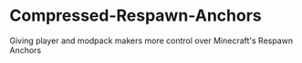 # Compressed-Respawn-Anchors
Giving player and modpack makers more control over Minecraft's Respawn Anchors
